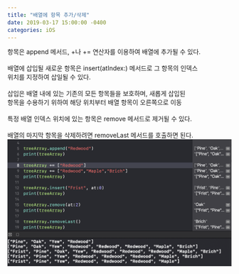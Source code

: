 ```yaml
---
title: "배열에 항목 추가/삭제"
date: 2019-03-17 15:00:00 -0400
categories: iOS
---
```

항목은 append 메서드, +나 += 연산자를 이용하여 배열에 추가될 수 있다.
<br>
<br>
배열에 삽입될 새로운 항목은 insert(atIndex:) 메서드로 그 항목의 인덱스<br>
위치를 지정하여 삽일될 수 있다.
<br>
<br>
삽입은 배열 내에 있는 기존의 모든 항목들을 보호하며, 새롭게 삽입된<br>
항목을 수용하기 위하여 해당 위치부터 배열 항목이 오른쪽으로 이동
<br>
<br>
특정 배열 인덱스 위치에 있는 항목은 remove 메서드로 제거될 수 있다.
<br>
<br>
배열의 마지막 항목을 삭제하려면 removeLast 메서드를 호출하면 된다.
![Array4](/img/Array4.png)
